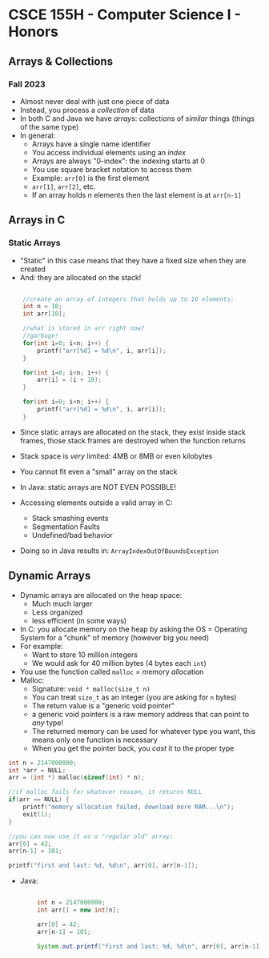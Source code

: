 
# CSCE 155H - Computer Science I - Honors
## Arrays & Collections
### Fall 2023

* Almost never deal with just one piece of data
* Instead, you process a *collection* of data
* In both C and Java we have *arrays*: collections of *similar* things (things of the same type)
* In general:
  * Arrays have a single name identifier
  * You access individual elements using an *index*
  * Arrays are always "0-index": the indexing starts at 0
  * You use square bracket notation to access them
  * Example: `arr[0]` is the first element
  * `arr[1]`, `arr[2]`, etc.
  * If an array holds $n$ elements then the last element is at `arr[n-1]`

## Arrays in C

### Static Arrays

* "Static" in this case means that they have a fixed size when they are created
* And: they are allocated on the stack!  


```c

    //create an array of integers that holds up to 10 elements:
    int n = 10;
    int arr[10];

    //what is stored in arr right now?
    //garbage!
    for(int i=0; i<n; i++) {
        printf("arr[%d] = %d\n", i, arr[i]);
    }

    for(int i=0; i<n; i++) {
        arr[i] = (i + 10);
    }

    for(int i=0; i<n; i++) {
        printf("arr[%d] = %d\n", i, arr[i]);
    }

```

* Since static arrays are allocated on the stack, they exist inside stack frames, those stack frames are destroyed when the function returns
* Stack space is *very* limited: 4MB or 8MB or even kilobytes
* You cannot fit even a "small" array on the stack
* In Java: static arrays are NOT EVEN POSSIBLE!

* Accessing elements outside a valid array in C:
  * Stack smashing events
  * Segmentation Faults
  * Undefined/bad behavior
* Doing so in Java results in: `ArrayIndexOutOfBoundsException`

## Dynamic Arrays

* Dynamic arrays are allocated on the heap space:
  * Much much larger
  * Less organized
  * less efficient (in some ways)
* In C: you allocate memory on the heap by asking the OS = Operating System for a "chunk" of memory (however big you need)
* For example:
  * Want to store 10 million integers
  * We would ask for 40 million bytes (4 bytes each `int`)
* You use the function called `malloc` = *m*emory *alloc*ation
* Malloc:
  * Signature: `void * malloc(size_t n)`
  * You can treat `size_t` as an integer (you are asking for `n` bytes)
  * The return value is a "generic void pointer"
  * a generic void pointers is a raw memory address that can point to *any* type!
  * The returned memory can be used for whatever type you want, this means only one function is necessary
  * When you get the pointer back, you *cast* it to the proper type


```c
int n = 2147000000;
int *arr = NULL;
arr = (int *) malloc(sizeof(int) * n);

//if malloc fails for whatever reason, it returns NULL
if(arr == NULL) {
    printf("memory allocation failed, download more RAM...\n");
    exit(1);
}

//you can now use it as a "regular old" array:
arr[0] = 42;
arr[n-1] = 101;

printf("first and last: %d, %d\n", arr[0], arr[n-1]);
```

* Java:

```java

		int n = 2147000000;
		int arr[] = new int[n];

	    arr[0] = 42;
	    arr[n-1] = 101;

	    System.out.printf("first and last: %d, %d\n", arr[0], arr[n-1]);


```


```text





```
